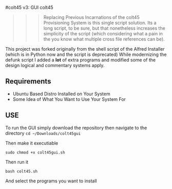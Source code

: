 #colt45 v3: GUI colt45
>>> Replacing Previous Incarnations of the colt45 Provisioning System is this single script solution. Its a long script, to be sure, but that nonetheless increases the simplicity of the script (which considering what a pain in the you know what multiple cross file references can be). 

This project was forked originally from the shell script of the Alfred Installer (which is in Python now and the script is deprecated) While modernizing the defunk script I added a **lot** of extra programs and modified some of the design logical and commentary systems apply. 

## Requirements 

- Ubuntu Based Distro Installed on Your System 
- Some Idea of What You Want to Use Your System For 

## USE 

To run the GUI simply download the repository then navigate to the directory 
`cd ~/Downloads/colt45gui`

Then make it executiable 

`sudo chmod +x colt45gui.sh`

Then run it 

`bash colt45.sh` 

And select the programs you want to install

